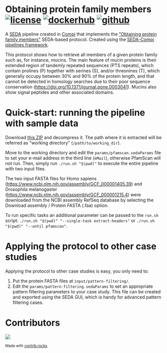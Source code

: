 # Obtaining protein family members [![license](https://img.shields.io/github/license/pegi3s/seda-pipeline-protein-family-members?style=flat-square)](https://github.com/pegi3s/seda-pipeline-protein-family-members) [![dockerhub](https://img.shields.io/badge/Docker%20Hub-7289da.svg?style=flat-square)](https://hub.docker.com/r/pegi3s/seda-pipeline-protein-family-members) [![github](https://img.shields.io/badge/GitHub-7289da.svg?style=flat-square)](https://github.com/pegi3s/seda-pipeline-protein-family-members)

A [SEDA](https://www.sing-group.org/seda/) pipeline created in [Compi](https://www.sing-group.org/compi/) that implements the ["Obtaining protein family members"](https://www.sing-group.org/seda/manual/protocols.html#obtaining-protein-family-members) SEDA-based protocol. Created using the [SEDA-Compi pipelines framework](https://github.com/sing-group/seda-compi-pipelines).

This protocol shows how to retrieve all members of a given protein family such as, for instance, mucins. The main feature of mucin proteins is their extended region of tandemly repeated sequences (PTS repeats), which contain prolines (P) together with serines (S), and/or threonines (T), which generally occupy between 30% and 90% of the protein length, and that cannot be detected in homology searches due to their poor sequence conservation (https://doi.org/10.1371/journal.pone.0003041). Mucins also show signal peptides and other associated domains.

# Quick-start: running the pipeline with sample data

Download [this ZIP](https://static.sing-group.org/software/pegi3s/seda-pipeline-protein-family-members/sample-working-dir.zip) and decompress it. The path where it is extracted will be referred as "working directory" (`/path/to/working_dir`).

Move to the working directory and edit the `params/pfamscan.sedaParams` file to set your e-mail address in the third line (`eMail`), otherwise PfamScan will not run. Then, simply run `./run.sh "$(pwd)"` to execute the entire pipeline with two input files.

The two input FASTA files for Homo sapiens (https://www.ncbi.nlm.nih.gov/assembly/GCF_000001405.39) and Drosophila melanogaster (https://www.ncbi.nlm.nih.gov/assembly/GCF_000001215.4) were downloaded from the NCBI assembly RefSeq database by selecting the Download assembly / Protein FASTA (.faa) option.

To run specific tasks an additional parameter can be passed to the `run.sh` script: `./run.sh "$(pwd)" "--single-task extract-headers"` or `./run.sh "$(pwd)" "--until pfamscan"`.

# Applying the protocol to other case studies

Applying the protocol to other case studies is easy, you only need to:

1. Put the protein FASTA files at `input/pattern-filtering/`.
2. Edit the `params/pattern-filtering.sedaParams` to set an appropriate pattern filtering parameters to your case study. This file can be created and exported using the SEDA GUI, which is handy for advanced pattern filtering cases.

# Contributors

<a href="https://github.com/pegi3s/seda-pipeline-protein-family-members/graphs/contributors">
  <img src="https://contrib.rocks/image?repo=pegi3s/seda-pipeline-protein-family-members" />
</a>

<sup>Made with [contrib.rocks](https://contrib.rocks).</sup>
